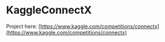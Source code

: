 # KaggleConnectX  
Project here: [https://www.kaggle.com/competitions/connectx](https://www.kaggle.com/competitions/connectx)
